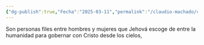 ```yaml
---
{"dg-publish":true,"Fecha":"2025-03-11","permalink":"/claudio-machado/conceptos/144-mil/","dgPassFrontmatter":true}
---
```


Son personas files entre hombres y mujeres que Jehová escoge de entre la humanidad para gobernar con Cristo desde los cielos, 